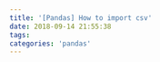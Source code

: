 ```yaml
---
title: '[Pandas] How to import csv'
date: 2018-09-14 21:55:38
tags:
categories: 'pandas'
---
```


##